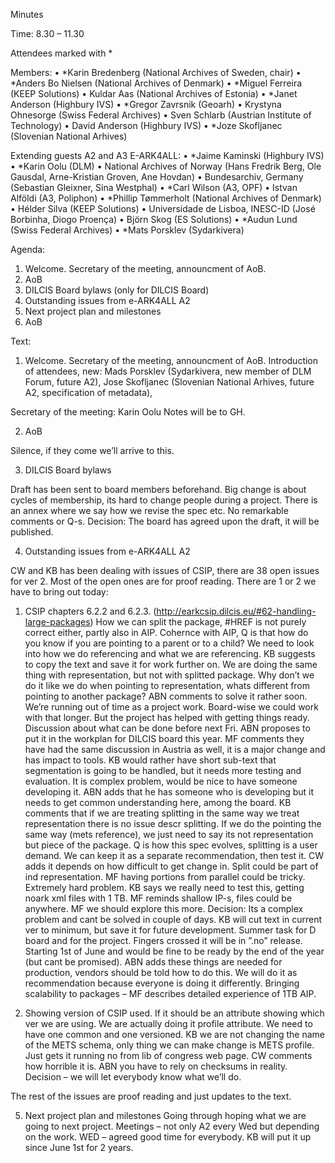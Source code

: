 Minutes

Time: 8.30 – 11.30

Attendees marked with *

Members: 
•	*Karin Bredenberg (National Archives of Sweden, chair)
•	*Anders Bo Nielsen (National Archives of Denmark)
•	*Miguel Ferreira (KEEP Solutions)
•	Kuldar Aas (National Archives of Estonia)
•	*Janet Anderson (Highbury IVS)
•	*Gregor Zavrsnik (Geoarh)
•	Krystyna Ohnesorge (Swiss Federal Archives)
•	Sven Schlarb (Austrian Institute of Technology)
•	David Anderson (Highbury IVS)
•	*Joze Skofljanec (Slovenian National Arhives)

Extending guests A2 and A3 E-ARK4ALL: 
•	*Jaime Kaminski (Highbury IVS)
•	*Karin Oolu (DLM)
•	National Archives of Norway (Hans Fredrik Berg, Ole Gausdal, Arne-Kristian Groven, Ane Hovdan)
•	Bundesarchiv, Germany (Sebastian Gleixner, Sina Westphal)
•	*Carl Wilson (A3, OPF) 
•	Istvan Alföldi (A3, Poliphon)
•	*Phillip Tømmerholt (National Archives of Denmark)
•	Hélder Silva (KEEP Solutions)
•	Universidade de Lisboa, INESC-ID (José Borbinha, Diogo Proença) 
•	Björn Skog (ES Solutions) 
•	*Audun Lund (Swiss Federal Archives)
•	*Mats Porsklev (Sydarkivera)

Agenda:

1.	Welcome. Secretary of the meeting, announcment of AoB.
2.	AoB
3.	DILCIS Board bylaws (only for DILCIS Board)
4.	Outstanding issues from e-ARK4ALL A2
5.	Next project plan and milestones
6.	AoB

Text: 

1.	Welcome. Secretary of the meeting, announcment of AoB.
Introduction of attendees, new: Mads Porsklev (Sydarkivera, new member of DLM Forum, future A2), Jose Skofljanec (Slovenian National Arhives, future A2, specification of metadata),  

Secretary of the meeting: Karin Oolu
Notes will be to GH.

2.	AoB

Silence, if they come we’ll arrive to this. 

3.	DILCIS Board bylaws 

Draft has been sent to board members beforehand. Big change is about cycles of membership, its hard to change people during a project. There is an annex where we say how we revise the spec etc. No remarkable comments or Q-s.
Decision: The board has agreed upon the draft, it will be published. 

4.	Outstanding issues from e-ARK4ALL A2

CW and KB has been dealing with issues of CSIP, there are 38 open issues for ver 2. Most of the open ones are for proof reading. There are 1 or 2 we have to bring out today: 

1. CSIP chapters 6.2.2 and 6.2.3. (http://earkcsip.dilcis.eu/#62-handling-large-packages) 
How we can split the package, #HREF is not purely correct either, partly also in AIP. Cohernce with AIP, Q is that how do you know if you are pointing to a parent or to a child? We need to look into how we do referencing and what we are referencing. KB suggests to copy the text and save it for work further on. We are doing the same thing with representation, but not with splitted package. Why don’t we do it like we do when pointing to representation, whats different from pointing to another package? ABN comments to solve it rather soon. We’re running out of time as a project work. Board-wise we could work with that longer. But the project has helped with getting things ready. Discussion about what can be done before next Fri. ABN proposes to put it in the workplan for DILCIS board this year. MF comments they have had the same discussion in Austria as well, it is a major change and has impact to tools. KB would rather have short sub-text that segmentation is going to be handled, but it needs more testing and evaluation. It is complex problem, would be nice to have someone developing it. ABN adds that he has someone who is developing but it needs to get common understanding here, among the board.
KB comments that if we are treating splitting in the same way we treat representation there is no issue descr splitting. If we do the pointing the same way (mets reference), we just need to say its not representation but piece of the package. Q is how this spec evolves, splitting is a user demand. We can keep it as a separate recommendation, then test it. CW adds it depends on how difficult to get change in. Split could be part of ind representation. MF having portions from parallel could be tricky. Extremely hard problem. KB says we really need to test this, getting noark xml files with 1 TB. MF reminds shallow IP-s, files could be anywhere. MF we should explore this more. 
Decision: Its a complex problem and cant be solved in couple of days. KB will cut text in current ver to minimum, but save it for future development. Summer task for D board and for the project. Fingers crossed it will be in ”.no” release. Starting 1st of June and would be fine to be ready by the end of the year (but cant be promised). 
ABN adds these things are needed for production, vendors should be told how to do this. We will do it as recommendation because everyone is doing it differently. Bringing scalability to packages – MF describes detailed experience of 1TB AIP. 

2. Showing version of CSIP used. If it should be an attribute showing which ver we are using. 
We are actually doing it profile attribute. We need to have one common and one versioned. KB we are not changing the name of the METS schema, only thing we can make change is METS profile. Just gets it running no from lib of congress web page. CW comments how horrible it is. ABN you have to rely on checksums in reality. 
Decision – we will let everybody know what we’ll do. 

The rest of the issues are proof reading and just updates to the text. 

5.	Next project plan and milestones
Going through hoping what we are going to next project. 
Meetings – not only A2 every Wed but depending on the work. WED – agreed good time for everybody. KB will put it up since June 1st for 2 years.  
